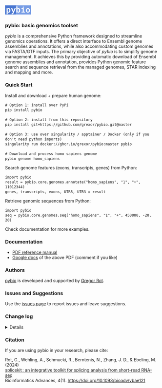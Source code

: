 <picture><img src="media/pybio.png" height="30"/></picture>
### pybio: basic genomics toolset

*pybio* is a comprehensive Python framework designed to streamline genomics operations. It offers a direct interface to Ensembl genome assemblies and annotations, while also accommodating custom genomes via FASTA/GTF inputs. The primary objective of *pybio* is to simplify genome management. It achieves this by providing automatic download of Ensembl genome assemblies and annotation, provides Python genomic feature search and sequence retrieval from the managed genomes, STAR indexing and mapping and more.

### Quick Start

Install and download + prepare human genome:

```
# Option 1: install over PyPi
pip install pybio

# Option 2: install from this repository
pip install git+https://github.com/grexor/pybio.git@master

# Option 3: use over singularity / apptainer / Docker (only if you don't need python imports)
singularity run docker://ghcr.io/grexor/pybio:master pybio

# Download and process homo sapiens genome
pybio genome homo_sapiens
```

Search genome features (exons, transcripts, genes) from Python:

```
import pybio
result = pybio.core.genomes.annotate("homo_sapiens", "1", "+", 11012344)
genes, transcripts, exons, UTR5, UTR3 = result
```

Retrieve genomic sequences from Python:

```
import pybio
seq = pybio.core.genomes.seq("homo_sapiens", "1", "+", 450000, -20, 20)
```

Check documentation for more examples.

### Documentation

* [PDF reference manual](https://github.com/grexor/pybio/raw/master/docs/pybio_docs.pdf)
* [Google docs](https://docs.google.com/document/d/12KJvdsl78ujXaE3vTdGBK4vDgRRpHHh3RJg9npSVlZ4/edit?usp=sharing) of the above PDF (comment if you like)

### Authors

[pybio](https://github.com/grexor/pybio) is developed and supported by [Gregor Rot](https://grexor.github.io).

### Issues and Suggestions

Use the [issues page](https://github.com/grexor/pybio/issues) to report issues and leave suggestions.

### <summary>Change log</summary>
<details>

<b>0.8.4</b>: 28 October 2025
* moved os.system to subprocess
* fixed direct calling of python3 to sys.executable

<b>0.8</b>: May 2025
* aimux: added short-read paired end sequencing demultiplexing tool

<b>0.7</b>: February 2025

* alignIntronMax for STAR
* other small fixes

<b>v0.6.3</b>: December 2024

* updated setup.py to use an entry point instead of a script
* removed `pybio` scripts

<b>v0.6</b>: November 2024

* updated Ensembl search and genome versioning offline
* updated custom genome interface

<b>v0.5</b>: May 2024

* refreshed Ensembl (112) and Ensembl Genomes (58) database

<b>v0.4</b>: April 2024

* refreshed Ensembl (111) and Ensembl Genomes (58) database

<b>v0.3.12</b>: released in November 2023

* updated docs
* 
</details>

### Citation

If you are using pybio in your research, please cite:

Rot, G., Wehling, A., Schmucki, R., Berntenis, N., Zhang, J. D., & Ebeling, M. (2024)<br>
[splicekit : an integrative toolkit for splicing analysis from short-read RNA-seq](https://academic.oup.com/bioinformaticsadvances/article/4/1/vbae121/7735317)<br>
Bioinformatics Advances, 4(1). https://doi.org/10.1093/bioadv/vbae121
